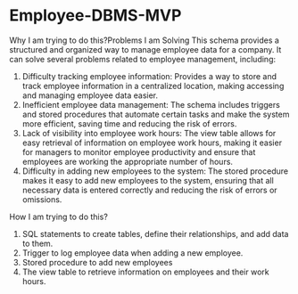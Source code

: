 # Employee-DBMS-MVP

Why I am trying to do this?Problems I am Solving
This schema provides a structured and organized way to manage employee data for a company. It can solve several problems related to employee management, including:
1. Difficulty tracking employee information: Provides a way to store and track employee information in a centralized location, making accessing and managing employee data easier.
2. Inefficient employee data management: The schema includes triggers and stored procedures that automate certain tasks and make the system more efficient, saving time and reducing the risk of errors.
3. Lack of visibility into employee work hours: The view table allows for easy retrieval of information on employee work hours, making it easier for managers to monitor employee productivity and ensure that employees are working the appropriate number of hours.
4. Difficulty in adding new employees to the system: The stored procedure makes it easy to add new employees to the system, ensuring that all necessary data is entered correctly and reducing the risk of errors or omissions.

How I am trying to do this?
1. SQL statements to create tables, define their relationships, and add data to them. 
2. Trigger to log employee data when adding a new employee.
3. Stored procedure to add new employees
4. The view table to retrieve information on employees and their work hours.
